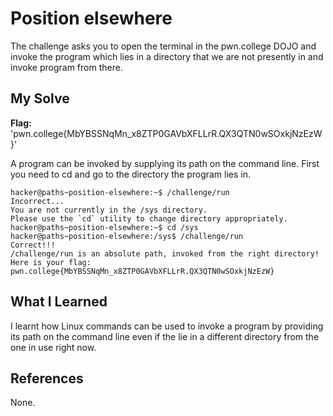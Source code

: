 # Position elsewhere
The challenge asks you to open the terminal in the pwn.college DOJO and invoke the program which lies in a directory that we are not presently in and invoke program from there.
## My Solve
**Flag:** 'pwn.college{MbYBSSNqMn_x8ZTP0GAVbXFLLrR.QX3QTN0wSOxkjNzEzW}'

A program can be invoked by supplying its path on the command line. First you need to cd and go to the directory the program lies in.
```
hacker@paths~position-elsewhere:~$ /challenge/run
Incorrect...
You are not currently in the /sys directory.
Please use the `cd` utility to change directory appropriately.
hacker@paths~position-elsewhere:~$ cd /sys
hacker@paths~position-elsewhere:/sys$ /challenge/run
Correct!!!
/challenge/run is an absolute path, invoked from the right directory!
Here is your flag:
pwn.college{MbYBSSNqMn_x8ZTP0GAVbXFLLrR.QX3QTN0wSOxkjNzEzW}
```

## What I Learned
I learnt how Linux commands can be used to invoke a program by providing its path on the command line even if the lie in a different directory from the one in use right now.
## References
None.
